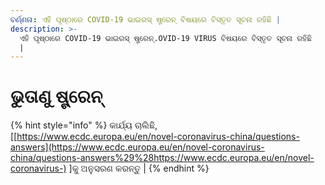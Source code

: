 ```yaml
---
ବର୍ଣ୍ଣନା: ଏହି ପୃଷ୍ଠାରେ COVID-19 ଭାଇରସ୍ ଷ୍ଟ୍ରେନ୍ ବିଷୟରେ ବିସ୍ତୃତ ସୂଚନା ରହିଛି |
description: >-
  ଏହି ପୃଷ୍ଠାରେ COVID-19 ଭାଇରସ୍ ଷ୍ଟ୍ରେନ୍.OVID-19 VIRUS ବିଷୟରେ ବିସ୍ତୃତ ସୂଚନା ରହିଛି
  |
---
```


# ଭୁତାଣୁ  ଷ୍ଟ୍ରେନ୍

{% hint style="info" %}
କାର୍ଯ୍ୟ ଚାଲିଛି, \[[https://www.ecdc.europa.eu/en/novel-coronavirus-china/questions-answers](https://www.ecdc.europa.eu/en/novel-coronavirus-china/questions-answers%29%28https://www.ecdc.europa.eu/en/novel-coronavirus-) \]କୁ ଅନୁସରଣ କରନ୍ତୁ \| 
{% endhint %}



